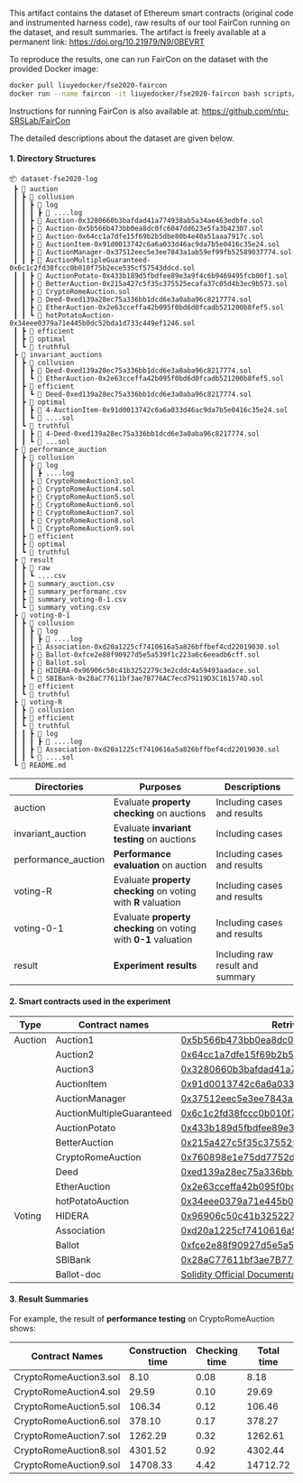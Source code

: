 This artifact contains the dataset of Ethereum smart contracts (original code and instrumented harness
code), raw results of our tool FairCon running on the dataset, and result summaries.
The artifact is freely available at a permanent link: <https://doi.org/10.21979/N9/0BEVRT>

To reproduce the results, one can run FairCon on the dataset with the provided Docker image:

```bash
docker pull liuyedocker/fse2020-faircon
docker run --name faircon -it liuyedocker/fse2020-faircon bash scripts/run_all_experiment.sh
```
Instructions for running FairCon is also available at: <https://github.com/ntu-SRSLab/FairCon> 

The detailed descriptions about the dataset are given below.

#### 1. Directory Structures
```
📦 dataset-fse2020-log
 ┣ 📂 auction
 ┃ ┣ 📂 collusion
 ┃ ┃ ┣ 📂 log
 ┃ ┃ ┃ ┣ 📜 ....log
 ┃ ┃ ┣ 📜 Auction-0x3280660b3bafdad41a774938ab5a34ae463edbfe.sol
 ┃ ┃ ┣ 📜 Auction-0x5b566b473bb0ea8dc0fc6047dd623e5fa3b42307.sol
 ┃ ┃ ┣ 📜 Auction-0x64cc1a7dfe15f69b2b5dbe80b4e40a51aaa7917c.sol
 ┃ ┃ ┣ 📜 AuctionItem-0x91d0013742c6a6a033d46ac9da7b5e0416c35e24.sol
 ┃ ┃ ┣ 📜 AuctionManager-0x37512eec5e3ee7843a1ab59ef99fb52589037774.sol
 ┃ ┃ ┣ 📜 AuctionMultipleGuaranteed-0x6c1c2fd38fccc0b010f75b2ece535cf57543ddcd.sol
 ┃ ┃ ┣ 📜 AuctionPotato-0x433b189d5fbdfee89e3a9f4c6b9469495fcb00f1.sol
 ┃ ┃ ┣ 📜 BetterAuction-0x215a427c5f35c375525ecafa37c05d4b3ec9b573.sol
 ┃ ┃ ┣ 📜 CryptoRomeAuction.sol
 ┃ ┃ ┣ 📜 Deed-0xed139a28ec75a336bb1dcd6e3a0aba96c8217774.sol
 ┃ ┃ ┣ 📜 EtherAuction-0x2e63cceffa42b095f0bd6d0fcadb521200b8fef5.sol
 ┃ ┃ ┗ 📜 hotPotatoAuction-0x34eee0379a71e445b0dc52bda1d733c449ef1246.sol
 ┃ ┣ 📂 efficient
 ┃ ┣ 📂 optimal
 ┃ ┗ 📂 truthful
 ┣ 📂 invariant_auctions
 ┃ ┣ 📂 collusion
 ┃ ┃ ┣ 📜 Deed-0xed139a28ec75a336bb1dcd6e3a0aba96c8217774.sol
 ┃ ┃ ┗ 📜 EtherAuction-0x2e63cceffa42b095f0bd6d0fcadb521200b8fef5.sol
 ┃ ┣ 📂 efficient
 ┃ ┃ ┗ 📜 Deed-0xed139a28ec75a336bb1dcd6e3a0aba96c8217774.sol
 ┃ ┣ 📂 optimal
 ┃ ┃ ┣ 📜 4-AuctionItem-0x91d0013742c6a6a033d46ac9da7b5e0416c35e24.sol
 ┃ ┃ ┗ 📜 ....sol
 ┃ ┗ 📂 truthful
 ┃ ┃ ┣ 📜 4-Deed-0xed139a28ec75a336bb1dcd6e3a0aba96c8217774.sol
 ┃ ┃ ┗ 📜 ...sol
 ┣ 📂 performance_auction
 ┃ ┣ 📂 collusion
 ┃ ┃ ┣ 📂 log
 ┃ ┃ ┃ ┣ ....log
 ┃ ┃ ┣ 📜 CryptoRomeAuction3.sol
 ┃ ┃ ┣ 📜 CryptoRomeAuction4.sol
 ┃ ┃ ┣ 📜 CryptoRomeAuction5.sol
 ┃ ┃ ┣ 📜 CryptoRomeAuction6.sol
 ┃ ┃ ┣ 📜 CryptoRomeAuction7.sol
 ┃ ┃ ┣ 📜 CryptoRomeAuction8.sol
 ┃ ┃ ┗ 📜 CryptoRomeAuction9.sol
 ┃ ┣ 📂 efficient
 ┃ ┣ 📂 optimal
 ┃ ┗ 📂 truthful
 ┣ 📂 result
 ┃ ┣ 📂 raw
 ┃ ┃ ┗ ....csv
 ┃ ┣ 📜 summary_auction.csv
 ┃ ┣ 📜 summary_performanc.csv
 ┃ ┣ 📜 summary_voting-0-1.csv
 ┃ ┗ 📜 summary_voting.csv
 ┣ 📂 voting-0-1
 ┃ ┣ 📂 collusion
 ┃ ┃ ┣ 📂 log
 ┃ ┃ ┃ ┣ 📜 ....log
 ┃ ┃ ┣ 📜 Association-0xd20a1225cf7410616a5a826bffbef4cd22019030.sol
 ┃ ┃ ┣ 📜 Ballot-0xfce2e88f90927d5e5a539f1c223a6c6eeadb6cff.sol
 ┃ ┃ ┣ 📜 Ballot.sol
 ┃ ┃ ┣ 📜 HIDERA-0x96906c50c41b3252279c3e2cddc4a59493aadace.sol
 ┃ ┃ ┗ 📜 SBIBank-0x28aC77611bf3ae7B776AC7ecd79119D3C161574D.sol
 ┃ ┣ 📂 efficient
 ┃ ┗ 📂 truthful
 ┣ 📂 voting-R
 ┃ ┣ 📂 collusion
 ┃ ┣ 📂 efficient
 ┃ ┗ 📂 truthful
 ┃ ┃ ┣ 📂 log
 ┃ ┃ ┃ ┣ 📜 ....log
 ┃ ┃ ┣ 📜 Association-0xd20a1225cf7410616a5a826bffbef4cd22019030.sol
 ┃ ┃ ┗ 📜 ....sol
 ┗ 📜 README.md
 ```

| Directories         | Purposes                                                        | Descriptions                     |
|---------------------|-----------------------------------------------------------------|----------------------------------|
| auction             | Evaluate __property checking__ on auctions                      | Including cases and results      |
| invariant_auction   | Evaluate __invariant testing__ on auctions                      | Including cases                  |
| performance_auction | __Performance evaluation__ on auction                           | Including cases and results      |
| voting-R            | Evaluate __property checking__ on voting with __R__ valuation   | Including cases and results      |
| voting-0-1          | Evaluate __property checking__ on voting with __0-1__ valuation | Including cases and results      |
| result              | __Experiment results__                                          | Including raw result and summary |

#### 2. Smart contracts used in the experiment 


| Type                      | Contract names            | Retrived from                                                                                                              |
|---------------------------|---------------------------|--------------------------------------------------------------------------------------------------------------------------- |
| Auction                   | Auction1                  | [0x5b566b473bb0ea8dc0fc6047dd623e5fa3b42307](https://etherscan.io/address/0x5b566b473bb0ea8dc0fc6047dd623e5fa3b42307#code) |
|                           | Auction2                  | [0x64cc1a7dfe15f69b2b5dbe80b4e40a51aaa7917c](https://etherscan.io/address/0x64cc1a7dfe15f69b2b5dbe80b4e40a51aaa7917c#code) |
|                           | Auction3                  | [0x3280660b3bafdad41a774938ab5a34ae463edbfe](https://etherscan.io/address/0x3280660b3bafdad41a774938ab5a34ae463edbfe#code) |
|                           | AuctionItem               | [0x91d0013742c6a6a033d46ac9da7b5e0416c35e24](https://etherscan.io/address/0x91d0013742c6a6a033d46ac9da7b5e0416c35e24#code) |
|                           | AuctionManager            | [0x37512eec5e3ee7843a1ab59ef99fb52589037774](https://etherscan.io/address/0x37512eec5e3ee7843a1ab59ef99fb52589037774#code) |
|                           | AuctionMultipleGuaranteed | [0x6c1c2fd38fccc0b010f75b2ece535cf57543ddcd](https://etherscan.io/address/0x6c1c2fd38fccc0b010f75b2ece535cf57543ddcd#code) |
|                           | AuctionPotato             | [0x433b189d5fbdfee89e3a9f4c6b9469495fcb00f1](https://etherscan.io/address/0x433b189d5fbdfee89e3a9f4c6b9469495fcb00f1#code) |
|                           | BetterAuction             | [0x215a427c5f35c375525ecafa37c05d4b3ec9b573](https://etherscan.io/address/0x215a427c5f35c375525ecafa37c05d4b3ec9b573#code) |
|                           | CryptoRomeAuction         | [0x760898e1e75dd7752db30bafa92d5f7d9e329a81](https://etherscan.io/address/0x760898e1e75dd7752db30bafa92d5f7d9e329a81#code) |
|                           | Deed                      | [0xed139a28ec75a336bb1dcd6e3a0aba96c8217774](https://etherscan.io/address/0xed139a28ec75a336bb1dcd6e3a0aba96c8217774#code) |
|                           | EtherAuction              | [0x2e63cceffa42b095f0bd6d0fcadb521200b8fef5](https://etherscan.io/address/0x2e63cceffa42b095f0bd6d0fcadb521200b8fef5#code) |
|                           | hotPotatoAuction          | [0x34eee0379a71e445b0dc52bda1d733c449ef1246](https://etherscan.io/address/0x34eee0379a71e445b0dc52bda1d733c449ef1246#code) |
| Voting                    | HIDERA                    | [0x96906c50c41b3252279c3e2cddc4a59493aadace](https://etherscan.io/address/0x96906c50c41b3252279c3e2cddc4a59493aadace#code) |
|                           | Association               | [0xd20a1225cf7410616a5a826bffbef4cd22019030](https://etherscan.io/address/0xd20a1225cf7410616a5a826bffbef4cd22019030#code) |
|                           | Ballot                    | [0xfce2e88f90927d5e5a539f1c223a6c6eeadb6cff](https://etherscan.io/address/0xfce2e88f90927d5e5a539f1c223a6c6eeadb6cff#code) |
|                           | SBIBank                   | [0x28aC77611bf3ae7B776AC7ecd79119D3C161574D](https://etherscan.io/address/0x28aC77611bf3ae7B776AC7ecd79119D3C161574D#code) |
|                           | Ballot-doc                | [Solidity Official Documentation](https://solidity.readthedocs.io/en/v0.6.3/solidity-by-example.html#voting)     others    |


#### 3. Result Summaries

For example, the result of __performance testing__ on CryptoRomeAuction shows:

| Contract Names         | Construction time | Checking time | Total time | Total | T | C | O | E |
|------------------------|-------------------|---------------|------------|-------|---|---|---|---|
| CryptoRomeAuction3.sol | 8.10              | 0.08          | 8.18       | 18    | 1 | 1 | 1 | 1 |
| CryptoRomeAuction4.sol | 29.59             | 0.10          | 29.69      | 54    | 1 | 1 | 1 | 1 |
| CryptoRomeAuction5.sol | 106.34            | 0.12          | 106.46     | 162   | 1 | 1 | 1 | 1 |
| CryptoRomeAuction6.sol | 378.10            | 0.17          | 378.27     | 486   | 1 | 1 | 1 | 1 |
| CryptoRomeAuction7.sol | 1262.29           | 0.32          | 1262.61    | 1458  | 1 | 1 | 1 | 1 |
| CryptoRomeAuction8.sol | 4301.52           | 0.92          | 4302.44    | 4374  | 1 | 1 | 1 | 1 |
| CryptoRomeAuction9.sol | 14708.33          | 4.42          | 14712.72   | 13122 | 1 | 1 | 1 | 1 |
